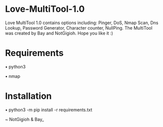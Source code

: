 # Love-MultiTool-1.0
Love MultiTool 1.0 contains options including: Pinger, DoS, Nmap Scan, Dns Lookup, Password Generator, Character counter, NullPing. The MultiTool was created by Bay and NotGigioh. Hope you like it :)

# Requirements
  • python3
  
  • nmap

# Installation
  • python3 -m pip install -r requirements.txt

~ NotGigioh & Bay_
